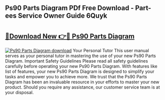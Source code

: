 ## Ps90 Parts Diagram PDf Free Download - Part-ees Service Owner Guide 6Quyk

# <h2><a href="http://dfnlgta.blite.top/?on=Ps90+Parts+Diagram">🔗Download New 👉🔴 Ps90 Parts Diagram</a></h2>

[![Ps90 Parts Diagram download](https://i.imgur.com/lujVjoI.png)](http://dfnlgta.blite.top/?on=Ps90+Parts+Diagram)
Your Personal Tutor This user manual serves as your personal tutor in mastering the use of your new Ps90 Parts Diagram. Important Safety Guidelines Please read all safety guidelines carefully before operating your new Ps90 Parts Diagram. With features like list of features, your new Ps90 Parts Diagram is designed to simplify your tasks and empower you to achieve more. We trust that the Ps90 Parts Diagram has been an invaluable resource in your efforts to master your new product. Should you require any assistance, our customer service team is at your disposal.
